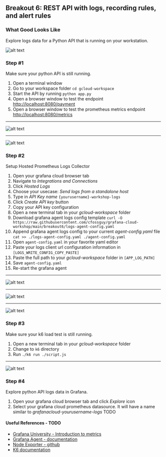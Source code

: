 ## Breakout 6: REST API with logs, recording rules, and alert rules 

### What Good Looks Like
Explore logs data for a Python API that is running on your workstation. 

![alt text](TODO)

### Step #1
Make sure your python API is still running.

1. Open a terminal window
2. Go to your workspace folder `cd gcloud-workspace`
5. Start the API by running `python app.py`
6. Open a browser window to test the endpoint [http://localhost:8080/payment](http://localhost:8080]/payment)
7. Open a browser window to test the prometheus metrics endpoint [http://localhost:8080/metrics](http://localhost:8080]/metrics)

---
![alt text](python_api1.png) 

---
![alt text](python_api2.png) 

### Step #2

Setup Hosted Prometheus Logs Collector

1. Open your grafana cloud browser tab 
2. Navigate to *Integrations and Connections*
3. Click *Hosted Logs*
4. Choose your usecase: *Send logs from a standalone host* 
5. Type in *API Key name* `{yourusername}-workshop-logs`
6. Click *Create API key* button
7. Copy your API key configuration
8. Open a new terminal tab in your *gcloud-workspace* folder 
9. Download grafana agent logs config template `curl -O https://raw.githubusercontent.com/cfossguy/grafana-cloud-workshop/main/breakout6/logs-agent-config.yaml`
10. Append grafana agent logs config to your current *agent-config.yaml* file `cat >> ./logs-agent-config.yaml ./agent-config.yaml`
11. Open `agent-config.yaml` in your favorite yaml editor
12. Paste your logs client url configuration information in `[LOGS_WRITE_CONFIG_COPY_PASTE]`
13. Paste the full path to your *gcloud-workspace* folder in `[APP_LOG_PATH]`
14. Save `agent-config.yaml`
15. Re-start the grafana agent

---
![alt text](integrations1.png) 

---
![alt text](integrations2.png) 

---
![alt text](integrations3.png)


### Step #3 
Make sure your k6 load test is still running.

1. Open a new terminal tab in your *gcloud-workspace* folder
2. Change to `k6` directory 
3. Run `./k6 run ./script.js`

---
![alt text](k6_1.png) 

### Step #4 
Explore python API logs data in Grafana.

1. Open your grafana cloud browser tab and click *Explore* icon
2. Select your grafana cloud prometheus datasource. It will have a name similar to *grafanacloud-yourusername-logs*
TODO


#### Useful References - TODO
* [Grafana University - Introduction to metrics](https://university.grafana.com/learn/course/external/view/elearning/13/module-introduction-to-metrics)
* [Grafana Agent - documentation](https://grafana.com/docs/agent/latest/)
* [Node Exporter - github](https://github.com/prometheus/node_exporter)
* [K6 documentation](https://k6.io/docs/)